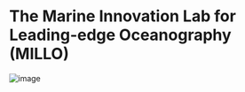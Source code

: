 # The Marine Innovation Lab for Leading-edge Oceanography (MILLO)

![image](https://github.com/user-attachments/assets/c01d94e0-8adc-4ec0-ae84-a1278dfe20f1)
